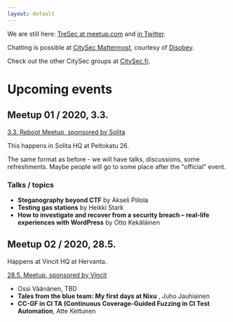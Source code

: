 ```yaml
---
layout: default
---
```


We are still here: [TreSec at meetup.com](https://www.meetup.com/TreSec/) and [in Twitter](https://twitter.com/TresecCommunity).

Chatting is possible at [CitySec Mattermost](https://citysec.disobey.fi/), courtesy of [Disobey](https://www.disobey.fi).

Check out the other CitySec groups at [CitySec.fi](https://citysec.fi/).


# Upcoming events

## Meetup 01 / 2020, 3.3. 

[3.3. Reboot Meetup, sponsored by Solita](https://www.meetup.com/TreSec/events/267836961/)

This happens in Solita HQ at Peltokatu 26.

The same format as before - we will have talks, discussions, some refreshments. Maybe people will go to some place after the "official" event.

### Talks / topics

* **Steganography beyond CTF** by Akseli Piilola
* **Testing gas stations** by Heikki Stark
* **How to investigate and recover from a security breach – real-life experiences with WordPress** by Otto Kekäläinen

## Meetup 02 / 2020, 28.5.

Happens at Vincit HQ at Hervanta.

[28.5. Meetup, sponsored by Vincit](https://www.meetup.com/TreSec/events/267837170/)

* Ossi Väänänen, TBD
* **Tales from the blue team: My first days at Nixu** , Juho Jauhiainen
* **CC-GF in CI TA (Continuous Coverage-Guided Fuzzing in CI Test Automation**, Atte Kettunen






